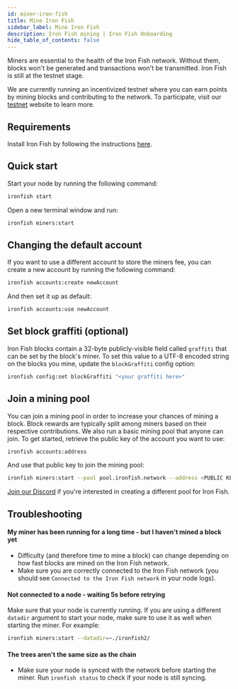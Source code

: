```yaml
---
id: miner-iron-fish
title: Mine Iron Fish
sidebar_label: Mine Iron Fish
description: Iron Fish mining | Iron Fish Onboarding
hide_table_of_contents: false
---
```


Miners are essential to the health of the Iron Fish network. Without them, blocks won't be generated and transactions won't be transmitted. Iron Fish is still at the testnet stage.

We are currently running an incentivized testnet where you can earn points by mining blocks and contributing to the network. To participate, visit our [testnet](https://testnet.ironfish.network/) website to learn more.

## Requirements
Install Iron Fish by following the instructions [here](onboarding/installation.md).

## Quick start
Start your node by running the following command:
```sh
ironfish start
```

Open a new terminal window and run:
```sh
ironfish miners:start
```

## Changing the default account
If you want to use a different account to store the miners fee, you can create a new account by running the following command:
```sh
ironfish accounts:create newAccount
```

And then set it up as default:
```sh
ironfish accounts:use newAccount
```

## Set block graffiti (optional)

Iron Fish blocks contain a 32-byte publicly-visible field called `graffiti` that can be set by the block's miner. To set this value to a UTF-8 encoded string on the blocks you mine, update the `blockGraffiti` config option:

```sh
ironfish config:set blockGraffiti "<your graffiti here>"
```

## Join a mining pool
You can join a mining pool in order to increase your chances of mining a block. Block rewards are typically split among miners based on their respective contributions. We also run a basic mining pool that anyone can join. To get started, retrieve the public key of the account you want to use:

```sh
ironfish accounts:address
```

And use that public key to join the mining pool:

```sh
ironfish miners:start --pool pool.ironfish.network --address <PUBLIC KEY>
```

[Join our Discord](https://discord.gg/ironfish) if you're interested in creating a different pool for Iron Fish.

## Troubleshooting

#### My miner has been running for a long time - but I haven't mined a block yet
- Difficulty (and therefore time to mine a block) can change depending on how fast blocks are mined on the Iron Fish network.
- Make sure you are correctly connected to the Iron Fish network (you should see `Connected to the Iron Fish network` in your node logs).

#### Not connected to a node - waiting 5s before retrying
Make sure that your node is currently running. If you are using a different `datadir` argument to start your node, make sure to use it as well when starting the miner. For example:

```sh
ironfish miners:start --datadir=~./ironfish2/
```

#### The trees aren't the same size as the chain
- Make sure your node is synced with the network before starting the miner. Run `ironfish status` to check if your node is still syncing.
